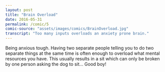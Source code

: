 ```yaml
---
layout: post
title: "Brain Overload"
date: 2016-05-31
permalink: /comic/5
comic-source: "assets/images/comics/BrainOverload.jpg"
transcript: "Too many inputs overloads an anxiety prone brain."
---
```


Being anxious tough. Having two separate people telling you to do two separate things at the same time is often enough to overload what mental resources you have. This usually results in a sit which can only be broken by one person asking the dog to sit... Good boy!
